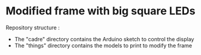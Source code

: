 # Modified frame with big square LEDs

Repository structure :
  * The "cadre" directory contains the Arduino sketch to control the display
  * The "things" directory contains the models to print to modify the frame